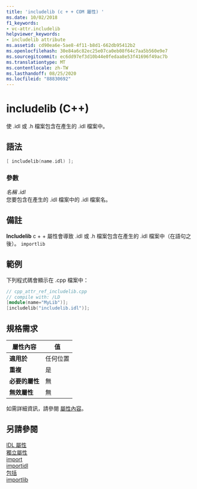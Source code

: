 ```yaml
---
title: 'includelib (c + + COM 屬性) '
ms.date: 10/02/2018
f1_keywords:
- vc-attr.includelib
helpviewer_keywords:
- includelib attribute
ms.assetid: cd90ea6e-5ae8-4f11-b8d1-662db95412b2
ms.openlocfilehash: 30e84a6c82ec25e07ca0eb08f64c7aa5b560e9e7
ms.sourcegitcommit: ec6dd97ef3d10b44e0fedaa8e53f41696f49ac7b
ms.translationtype: MT
ms.contentlocale: zh-TW
ms.lasthandoff: 08/25/2020
ms.locfileid: "88830692"
---
```

# <a name="includelib-c"></a>includelib (C++)

使 .idl 或 .h 檔案包含在產生的 .idl 檔案中。

## <a name="syntax"></a>語法

```cpp
[ includelib(name.idl) ];
```

### <a name="parameters"></a>參數

*名稱 .idl*<br/>
您要包含在產生的 .idl 檔案中的 .idl 檔案名。

## <a name="remarks"></a>備註

**Includelib** c + + 屬性會導致 .idl 或 .h 檔案包含在產生的 .idl 檔案中（在語句之後）。 `importlib`

## <a name="example"></a>範例

下列程式碼會顯示在 .cpp 檔案中：

```cpp
// cpp_attr_ref_includelib.cpp
// compile with: /LD
[module(name="MyLib")];
[includelib("includelib.idl")];
```

## <a name="requirements"></a>規格需求

| 屬性內容 | 值 |
|-|-|
|**適用於**|任何位置|
|**重複**|是|
|**必要的屬性**|無|
|**無效屬性**|無|

如需詳細資訊，請參閱 [屬性內容](cpp-attributes-com-net.md#contexts)。

## <a name="see-also"></a>另請參閱

[IDL 屬性](idl-attributes.md)<br/>
[獨立屬性](stand-alone-attributes.md)<br/>
[import](import.md)<br/>
[importidl](importidl.md)<br/>
[包括](include-cpp.md)<br/>
[importlib](importlib.md)
